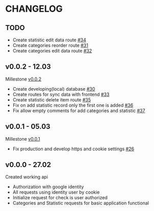 # CHANGELOG

## TODO

- Create statistic edit data route [#34](https://github.com/ltlaitoff/counter-backend/issues/34)
- Create categories reorder route [#31](https://github.com/ltlaitoff/counter-backend/issues/31)
- Create categories edit data route [#32](https://github.com/ltlaitoff/counter-backend/issues/32)

## v0.0.2 - 12.03

Millestone [v0.0.2](https://github.com/ltlaitoff/counter-backend/milestone/2)

- Create developing(local) database [#30](https://github.com/ltlaitoff/counter-backend/issues/30)
- Create routes for sync data with frontend [#33](https://github.com/ltlaitoff/counter-backend/issues/33)
- Create statistic delete item route [#35](https://github.com/ltlaitoff/counter-backend/issues/35)
- Fix on add statistic record only the first one is added [#36](https://github.com/ltlaitoff/counter-backend/issues/36)
- Fix allow empty comments for add categories and statistic [#37](https://github.com/ltlaitoff/counter-backend/issues/37)

## v0.0.1 - 05.03

Millestone [v0.0.1](https://github.com/ltlaitoff/counter-backend/milestone/1)

- Fix production and develop https and cookie settings [#26](https://github.com/ltlaitoff/counter-backend/issues/26)

## v0.0.0 - 27.02

Created working api

- Authorization with google identity
- All requests using identity user by cookie
- Initialize request for check is user authorized
- Categories and Statistic requests for basic application functional
